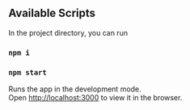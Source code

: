 

## Available Scripts

In the project directory, you can run
### `npm i`
### `npm start`

Runs the app in the development mode.<br>
Open [http://localhost:3000](http://localhost:3000) to view it in the browser.



